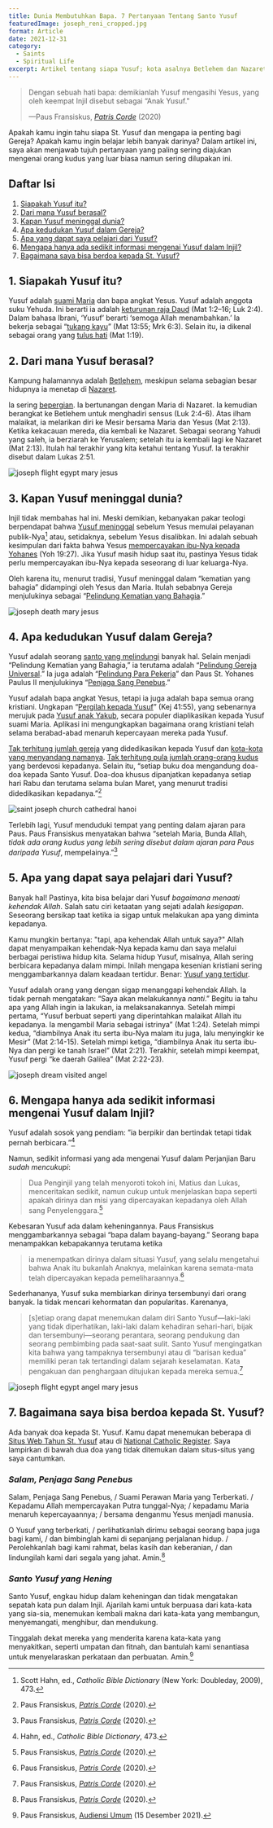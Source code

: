 ```yaml
---
title: Dunia Membutuhkan Bapa. 7 Pertanyaan Tentang Santo Yusuf
featuredImage: joseph_reni_cropped.jpg
format: Article
date: 2021-12-31
category:
  - Saints
  - Spiritual Life
excerpt: Artikel tentang siapa Yusuf; kota asalnya Betlehem dan Nazaret, tempat tinggalnya; dugaan tentang kematiannya; kedudukannya dalam Gereja sebagai pelindung; ketaatannya pada kehendak Allah; sedikitnya data mengenai Yusuf dalam Injil; doa kepada Yusuf.
---
```


> Dengan sebuah hati bapa: demikianlah Yusuf mengasihi Yesus, yang oleh keempat Injil disebut sebagai “Anak Yusuf."
>
> —Paus Fransiskus, [*Patris Corde*](http://www.dokpenkwi.org/wp-content/uploads/2020/12/Seri-Dokumen-Gerejawi-PATRIS-CORDE.pdf) (2020)

Apakah kamu ingin tahu siapa St. Yusuf dan mengapa ia penting bagi Gereja? Apakah kamu ingin belajar lebih banyak darinya? Dalam artikel ini, saya akan menjawab tujuh pertanyaan yang paling sering diajukan mengenai orang kudus yang luar biasa namun sering dilupakan ini.

## Daftar Isi
1. [Siapakah Yusuf itu?](/id/post/saint-joseph/#1-siapakah-yusuf-itu)
2. [Dari mana Yusuf berasal?](/id/post/saint-joseph/#2-dari-mana-yusuf-berasal)
3. [Kapan Yusuf meninggal dunia?](/id/post/saint-joseph/#3-kapan-yusuf-meninggal-dunia)
4. [Apa kedudukan Yusuf dalam Gereja?](/id/post/saint-joseph/#4-apa-kedudukan-yusuf-dalam-gereja)
5. [Apa yang dapat saya pelajari dari Yusuf?](/id/post/saint-joseph/#5-apa-yang-dapat-saya-pelajari-dari-yusuf)
6. [Mengapa hanya ada sedikit informasi mengenai Yusuf dalam Injil?](/id/post/saint-joseph/#6-mengapa-hanya-ada-sedikit-informasi-mengenai-yusuf-dalam-injil)
7. [Bagaimana saya bisa berdoa kepada St. Yusuf?](/id/post/saint-joseph/#7-bagaimana-saya-bisa-berdoa-kepada-st-yusuf)

## 1. Siapakah Yusuf itu?
Yusuf adalah [suami Maria](https://opusdei.org/en/article/life-of-mary-iv-betrothal-to-joseph/) dan bapa angkat Yesus. Yusuf adalah anggota suku Yehuda. Ini berarti ia adalah [keturunan raja Daud](https://catholic-resources.org/Bible/Jesus-Genealogies.htm) (Mat 1:2–16; Luk 2:4). Dalam bahasa Ibrani, ‘Yusuf’ berarti ‘semoga Allah menambahkan.’ Ia bekerja sebagai “[tukang kayu](https://en.wikipedia.org/wiki/Tektōn)” (Mat 13:55; Mrk 6:3). Selain itu, ia dikenal sebagai orang yang [tulus hati](https://www.english.op.org/godzdogz/joseph-the-just-man/) (Mat 1:19).
## 2. Dari mana Yusuf berasal?
Kampung halamannya adalah [Betlehem](https://www.britannica.com/place/Bethlehem), meskipun selama sebagian besar hidupnya ia menetap di [Nazaret](https://www.britannica.com/place/Nazareth-Israel).

Ia sering [bepergian](https://www.biblestudy.org/maps/the-journeys-of-mary-and-joseph.html). Ia bertunangan dengan Maria di Nazaret. Ia kemudian berangkat ke Betlehem untuk menghadiri sensus (Luk 2:4-6). Atas ilham malaikat, ia melarikan diri ke Mesir bersama Maria dan Yesus (Mat 2:13). Ketika kekacauan mereda, dia kembali ke Nazaret. Sebagai seorang Yahudi yang saleh, ia berziarah ke Yerusalem; setelah itu ia kembali lagi ke Nazaret (Mat 2:13). Itulah hal terakhir yang kita ketahui tentang Yusuf. Ia terakhir disebut dalam Lukas 2:51.

![joseph flight egypt mary jesus](carpaccio_flight_egypt.jpg 'Carpaccio, Pelarian ke Mesir (c. 1515)')
## 3. Kapan Yusuf meninggal dunia?
Injil tidak membahas hal ini. Meski demikian, kebanyakan pakar teologi berpendapat bahwa [Yusuf meninggal](https://aleteia.org/2017/11/03/how-did-st-joseph-die/) sebelum Yesus memulai pelayanan publik-Nya[^1] atau, setidaknya, sebelum Yesus disalibkan. Ini adalah sebuah kesimpulan dari fakta bahwa Yesus [mempercayakan ibu-Nya kepada Yohanes](https://www.catholic.com/magazine/online-edition/proof-of-marys-perpetual-virginity-in-john-19) (Yoh 19:27). Jika Yusuf masih hidup saat itu, pastinya Yesus tidak perlu mempercayakan ibu-Nya kepada seseorang di luar keluarga-Nya.

Oleh karena itu, menurut tradisi, Yusuf meninggal dalam “kematian yang bahagia” didampingi oleh Yesus dan Maria. Itulah sebabnya Gereja menjulukinya sebagai “[Pelindung Kematian yang Bahagia](https://catholicexchange.com/st-joseph-our-patron-of-a-happy-death).”

![joseph death mary jesus](joseph_death_stella.jpg 'Stella, Kematian St. Yusuf (c. 1655)')
## 4. Apa kedudukan Yusuf dalam Gereja?
Yusuf adalah seorang [santo yang melindungi](https://www.britannica.com/topic/patron-saint) banyak hal. Selain menjadi “Pelindung Kematian yang Bahagia,” ia terutama adalah “[Pelindung Gereja Universal](https://www.ncregister.com/features/st-joseph-proclaimed-patron-of-the-universal-church-150-years-ago-is-needed-more-than-ever).” Ia juga adalah “[Pelindung Para Pekerja](https://www.franciscanmedia.org/saint-of-the-day/saint-joseph-the-worker)” dan Paus St. Yohanes Paulus II menjulukinya “[Penjaga Sang Penebus](http://www.vatican.va/content/john-paul-ii/en/apost_exhortations/documents/hf_jp-ii_exh_15081989_redemptoris-custos.html).”

Yusuf adalah bapa angkat Yesus, tetapi ia juga adalah bapa semua orang kristiani. Ungkapan “[Pergilah kepada Yusuf](https://aleteia.org/2020/12/10/why-is-go-to-joseph-a-prayer/)” (Kej 41:55), yang sebenarnya merujuk pada [Yusuf anak Yakub](https://www.britannica.com/biography/Joseph-biblical-figure), secara populer diaplikasikan kepada Yusuf suami Maria. Aplikasi ini mengungkapkan bagaimana orang kristiani telah selama berabad-abad menaruh kepercayaan mereka pada Yusuf.

[Tak terhitung jumlah gereja](https://en.wikipedia.org/wiki/List_of_churches_named_after_Saint_Joseph) yang didedikasikan kepada Yusuf dan [kota-kota yang menyandang namanya](https://en.wikipedia.org/wiki/List_of_places_named_after_Saint_Joseph). [Tak terhitung pula jumlah orang-orang kudus](https://yearofstjoseph.org/devotions/saints-devoted-to-st-joseph/) yang berdevosi kepadanya. Selain itu, “setiap buku doa mengandung doa-doa kepada Santo Yusuf. Doa-doa khusus dipanjatkan kepadanya setiap hari Rabu dan terutama selama bulan Maret, yang menurut tradisi didedikasikan kepadanya.”[^2]

![saint joseph church cathedral hanoi](stjoseph_cathedral_hanoi.jpg 'Katedral St. Yusuf, Hanoi')

Terlebih lagi, Yusuf menduduki tempat yang penting dalam ajaran para Paus. Paus Fransiskus menyatakan bahwa “setelah Maria, Bunda Allah, *tidak ada orang kudus yang lebih sering disebut dalam ajaran para Paus daripada Yusuf*, mempelainya.”[^3]
## 5. Apa yang dapat saya pelajari dari Yusuf?
Banyak hal! Pastinya, kita bisa belajar dari Yusuf *bagaimana menaati kehendak Allah*. Salah satu ciri ketaatan yang sejati adalah *kesigapan*. Seseorang bersikap taat ketika ia sigap untuk melakukan apa yang diminta kepadanya.

Kamu mungkin bertanya: "tapi, apa kehendak Allah untuk saya?" Allah dapat menyampaikan kehendak-Nya kepada kamu dan saya melalui berbagai peristiwa hidup kita. Selama hidup Yusuf, misalnya, Allah sering berbicara kepadanya dalam mimpi. Inilah mengapa kesenian kristiani sering menggambarkannya dalam keadaan tertidur. Benar: [Yusuf yang tertidur](https://www.ncregister.com/features/sleeping-st-joseph).

Yusuf adalah orang yang dengan sigap menanggapi kehendak Allah. Ia tidak pernah mengatakan: “Saya akan melakukannya *nanti*.” Begitu ia tahu apa yang Allah ingin ia lakukan, ia melaksanakannya. Setelah mimpi pertama, “Yusuf berbuat seperti yang diperintahkan malaikat Allah itu kepadanya. Ia mengambil Maria sebagai istrinya” (Mat 1:24). Setelah mimpi kedua, “diambilnya Anak itu serta ibu-Nya malam itu juga, lalu menyingkir ke Mesir” (Mat 2:14-15). Setelah mimpi ketiga, “diambilnya Anak itu serta ibu-Nya dan pergi ke tanah Israel” (Mat 2:21). Terakhir, setelah mimpi keempat, Yusuf pergi “ke daerah Galilea” (Mat 2:22-23).

![joseph dream visited angel](seghers_joseph_dream.jpg 'Seghers, Mimpi St. Yusuf (c. 1625)')

## 6. Mengapa hanya ada sedikit informasi mengenai Yusuf dalam Injil?
Yusuf adalah sosok yang pendiam: ”ia berpikir dan bertindak tetapi tidak pernah berbicara.”[^4]

Namun, sedikit informasi yang ada mengenai Yusuf dalam Perjanjian Baru *sudah mencukupi*:

> Dua Penginjil yang telah menyoroti tokoh ini, Matius dan
> Lukas, menceritakan sedikit, namun cukup untuk menjelaskan
> bapa seperti apakah dirinya dan misi yang dipercayakan kepadanya oleh Allah sang Penyelenggara.[^5]

Kebesaran Yusuf ada dalam keheningannya. Paus Fransiskus menggambarkannya sebagai “bapa dalam bayang-bayang.” Seorang bapa menampakkan kebapakannya terutama ketika

> ia menempatkan dirinya dalam situasi Yusuf, yang selalu mengetahui bahwa Anak itu bukanlah Anaknya, melainkan karena semata-mata telah dipercayakan kepada pemeliharaannya.[^6]

Sederhananya, Yusuf suka membiarkan dirinya tersembunyi dari orang banyak. Ia tidak mencari kehormatan dan popularitas. Karenanya,

> [s]etiap orang dapat menemukan dalam diri Santo Yusuf—laki-laki yang tidak diperhatikan, laki-laki dalam kehadiran sehari-hari, bijak dan tersembunyi—seorang perantara, seorang pendukung dan seorang pembimbing pada saat-saat sulit. Santo Yusuf mengingatkan kita bahwa yang tampaknya tersembunyi atau di “barisan kedua” memiliki peran tak tertandingi dalam sejarah keselamatan. Kata pengakuan dan penghargaan ditujukan kepada mereka semua.[^7]

![joseph flight egypt angel mary jesus](rubens_flight_egypt.jpg 'Rubens, Pelarian ke Mesir (1614)')
## 7. Bagaimana saya bisa berdoa kepada St. Yusuf?
Ada banyak doa kepada St. Yusuf. Kamu dapat menemukan beberapa di [Situs Web Tahun St. Yusuf](https://yearofstjoseph.org/devotions/prayers/) atau di [National Catholic Register](https://www.ncregister.com/blog/8-prayers-to-saint-joseph). Saya lampirkan di bawah dua doa yang tidak ditemukan dalam situs-situs yang saya cantumkan.
### *Salam, Penjaga Sang Penebus*
Salam, Penjaga Sang Penebus, / Suami Perawan Maria yang Terberkati. / Kepadamu Allah mempercayakan Putra tunggal-Nya; / kepadamu Maria menaruh kepercayaannya; / bersama denganmu Yesus menjadi manusia.

O Yusuf yang terberkati, / perlihatkanlah dirimu sebagai seorang bapa juga bagi kami, / dan bimbinglah kami di sepanjang perjalanan hidup. / Perolehkanlah bagi kami rahmat, belas kasih dan keberanian, / dan lindungilah kami dari segala yang jahat. Amin.[^8]

### *Santo Yusuf yang Hening*
Santo Yusuf, engkau hidup dalam keheningan dan tidak mengatakan sepatah kata pun dalam Injil. Ajarilah kami untuk berpuasa dari kata-kata yang sia-sia, menemukan kembali makna dari kata-kata yang membangun, menyemangati, menghibur, dan mendukung.

Tinggalah dekat mereka yang menderita karena kata-kata yang menyakitkan, seperti umpatan dan fitnah, dan bantulah kami senantiasa untuk menyelaraskan perkataan dan perbuatan. Amin.[^9]

[^1]:Scott Hahn, ed., *Catholic Bible Dictionary* (New York: Doubleday, 2009), 473.
[^2]:Paus Fransiskus, [*Patris Corde*](http://www.dokpenkwi.org/wp-content/uploads/2020/12/Seri-Dokumen-Gerejawi-PATRIS-CORDE.pdf) (2020).
[^3]:Paus Fransiskus, [*Patris Corde*](http://www.dokpenkwi.org/wp-content/uploads/2020/12/Seri-Dokumen-Gerejawi-PATRIS-CORDE.pdf) (2020).
[^4]:Hahn, ed., *Catholic Bible Dictionary*, 473.
[^5]:Paus Fransiskus, [*Patris Corde*](http://www.dokpenkwi.org/wp-content/uploads/2020/12/Seri-Dokumen-Gerejawi-PATRIS-CORDE.pdf) (2020).
[^6]:Paus Fransiskus, [*Patris Corde*](http://www.dokpenkwi.org/wp-content/uploads/2020/12/Seri-Dokumen-Gerejawi-PATRIS-CORDE.pdf) (2020).
[^7]:Paus Fransiskus, [*Patris Corde*](http://www.dokpenkwi.org/wp-content/uploads/2020/12/Seri-Dokumen-Gerejawi-PATRIS-CORDE.pdf) (2020).
[^8]:Paus Fransiskus, [*Patris Corde*](http://www.dokpenkwi.org/wp-content/uploads/2020/12/Seri-Dokumen-Gerejawi-PATRIS-CORDE.pdf) (2020).
[^9]:Paus Fransiskus, [Audiensi Umum](http://www.vatican.va/content/francesco/en/audiences/2021/documents/papa-francesco_20211215_udienza-generale.html) (15 Desember 2021).
